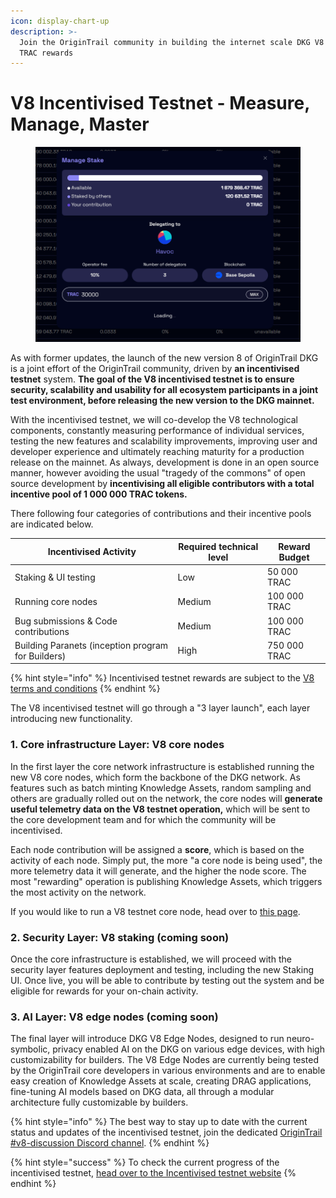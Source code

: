 ```yaml
---
icon: display-chart-up
description: >-
  Join the OriginTrail community in building the internet scale DKG V8 and earn
  TRAC rewards
---
```


# V8 Incentivised Testnet - Measure, Manage, Master

<figure><img src="../../.gitbook/assets/image.png" alt=""><figcaption></figcaption></figure>

As with former updates, the launch of the new version 8 of OriginTrail DKG is a joint effort of the OriginTrail community, driven by **an incentivised testnet** system. **The goal of the V8 incentivised testnet is to ensure security, scalability and usability for all ecosystem participants in a joint test environment, before releasing the new version to the DKG mainnet.**&#x20;

With the incentivised testnet, we will co-develop the V8 technological components, constantly measuring performance of individual services, testing the new features and scalability improvements, improving user and developer experience and ultimately reaching maturity for a production release on the mainnet. As always, development is done in an open source manner, however avoiding the usual "tragedy of the commons" of open source development by **incentivising all eligible contributors with a total incentive pool of 1 000 000 TRAC tokens.**

There following four categories of contributions and their incentive pools are indicated below.

| Incentivised Activity                              | Required technical level | Reward Budget |
| -------------------------------------------------- | ------------------------ | ------------- |
| Staking & UI testing                               | Low                      | 50 000 TRAC   |
| Running core nodes                                 | Medium                   | 100 000 TRAC  |
| Bug submissions & Code contributions               | Medium                   | 100 000 TRAC  |
| Building Paranets (inception program for Builders) | High                     | 750 000 TRAC  |

{% hint style="info" %}
Incentivised testnet rewards are subject to the [V8 terms and conditions](https://dkg-v8-incentivised-testnet.origintrail.io/terms-and-conditions)
{% endhint %}

The V8 incentivised testnet will go through a "3 layer launch", each layer introducing new functionality.

### 1. Core infrastructure Layer:  V8 core nodes

In the first layer the core network infrastructure is established running the new V8 core nodes, which form the backbone of the DKG network. As features such as batch minting Knowledge Assets, random sampling and others are gradually rolled out on the network, the core nodes will **generate useful telemetry data on the V8 testnet operation,** which will be sent to the core development team and for which the community will be incentivised.

Each node contribution will be assigned a **score**, which is based on the activity of each node. Simply put, the more "a core node is being used", the more telemetry data it will generate, and the higher the node score. The most "rewarding" operation is publishing Knowledge Assets, which triggers the most activity on the network.

If you would like to run a V8 testnet core node, head over to [this page](../run-a-v8-core-node-on-testnet/).

### 2. Security Layer: V8 staking (coming soon)

Once the core infrastructure is established, we will proceed with the security layer features deployment and testing, including the new Staking UI. Once live, you will be able to contribute by testing out the system and be eligible for rewards for your on-chain activity.

### 3. AI Layer: V8 edge nodes (coming soon)

The final layer will introduce DKG V8 Edge Nodes, designed to run neuro-symbolic, privacy enabled AI on the DKG on various edge devices, with high customizability for builders. The V8 Edge Nodes are currently being tested by the OriginTrail core developers in various environments and are to enable easy creation of Knowledge Assets at scale, creating DRAG applications, fine-tuning AI models based on DKG data, all through a modular architecture fully customizable by builders.

{% hint style="info" %}
The best way to stay up to date with the current status and updates of the incentivised testnet, join the dedicated [OriginTrail #v8-discussion Discord channel](https://discord.gg/JEqKe9dB).
{% endhint %}

{% hint style="success" %}
To check the current progress of the incentivised testnet, [head over to the Incentivised testnet website](https://dkg-v8-incentivised-testnet.origintrail.io/)
{% endhint %}

